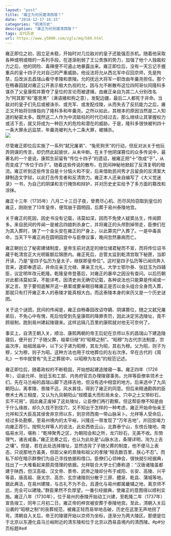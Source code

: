 ```yaml
---
layout: "post"
title: "雍正为何另建清西陵？"
date: "2018-12-17 16:15"
categories: "明清历史"
description: "雍正为何另建清西陵？"
tags: 古代历史
url: https://www.y5000.com/zgls/mq/589.html
---
```






雍正即位之初，因立足未稳，开始时对几位敌对的皇子还能强忍杀机。随着他采取各种或明或暗的一系列手段，在逐渐削弱了王公贵族的势力，加强了他个人独裁权力之后，他的阴险、毒辣便不可遏止地暴露出来。雍正即位后，没有一天忘记手握重兵的皇十四子允对自己的严重威胁。他设法将允从西北军中召回京师，先是拘禁，后改派去昌瑞山看守孝陵和景陵。允的抚远大将军一职改由年羹尧担任。那个在畅春园就对雍正公开表示极大仇视的允，因与允不断散布这位四阿哥伙同隆科多谋杀了父皇康熙并篡夺了皇位的言论而被逮捕，由雍正亲自为其二人分别改名为“阿其那”和“塞思黑”（满语猪和狗之意），发配边疆，最后二人都死于非命。当敌对的皇子们先后或被诛杀、或充军、或发配戍陵，从而失去了反抗能力之后，雍正又开始将剑锋指向了隆科多和年羹尧。之所以如此，其根本的原因当然是二人知道的秘密太多。既然这二人作为中流砥柱的时代已经过去，那么继续让其掌握权力或活下去，就又将成为一种巨大的危险和潜在的威胁。于是，隆科多很快被判四十一条大罪永远监禁，年羹尧被判九十二条大罪，被捕杀。  
[![](https://img.y5000.com/uploads/allimg/120525/2-1205251U00RA.jpg)](https://www.y5000.com)

尽管雍正即位后实施了一系列“弑兄屠弟”、“兔死狗烹”的行动，但反对派关于他玩弄阴谋的传言，却仍然此起彼伏，从未中断。在关于他阴谋篡位的众多传说中，最著名的一个是说，康熙生前留有“传位十四子”的遗诏，被雍正把“十”改成“于”，从而变成了“传位于四子”。随着这些传说的散布，在民间神秘地掀起了反清复明的暗流。雍正听到这些传言自是十分恼火和不安，后来借助民间秀才吕留良的反清案大肆制造文字狱，以此打击传言者和反清势力。雍正本人还亲自编写了《大义觉迷录》一书，为自己的阴谋和言行掩饰和辩护，并对历史史实给予了多方面的篡改和涂抹。

雍正十三年（1735年）八月二十三日子夜，曾费尽心机、历尽风险窃取到皇位的雍正，刚刚坐了13年皇帝，便驾崩于圆明园，后葬于易州泰陵地宫。

关于雍正的死因，因史书没有记载，讳莫如深，因而不免使人疑窦丛生，传闻颇多。来自民间的传闻一是被吕四娘刺杀身亡，并将雍正的头颅割掉带走，臣僚们在为其入葬时，铸了一个金头安在雍正的尸身上，以此算完尸入葬了。一是中毒丧命，当天下午雍正尚在圆明园宫中与臣僚议事，晚间忽然暴病而亡。

雍正朝创立了秘密建储制度，皇帝生前对选定的继位储君秘而不宣，而将传位诏书藏于乾清宫正大光明匾额后锦匣内。雍正死后，总管太监到乾清宫取下秘匣，当即开读，乃是“皇四子弘历为皇太子，继朕即皇帝位”。这时皇四子弘历等已闻讯奔入宫来，遂即奉遗诏，并命庄亲王允禄、果亲王允礼、大学士鄂尔泰、张廷玉为四辅臣，议定明年改元乾隆。乾隆皇帝登基后，对雍正的暴卒之因没有查问。以后历朝对此都讳莫如深，不能详考。因清史尚无确切记载，各种说法也只能算是传闻或一家之言。至于要彻底解开这一悬案或要亲眼目睹雍正是否以金头组合全身而入葬，那就只有打开雍正本人的泰陵才能真相大白。而这泰陵本身的来历又是一个历史谜团。

关于这个谜团，民间的传闻是，雍正自畅春园改诏夺嫡、阴谋篡位，随之又弑兄屠弟后，不免心中有愧，死后怕受到先皇康熙的降罪责罚，因此决定另选陵址，竟不顾祖制，跑到易州建起陵寝来。这样远隔几百里的康熙就对他无可奈何了。

事实上，自清王朝入关，顺治、康熙两朝的帝王后妃在京师以东的昌瑞山下建造陵寝后，便开创了“子随父葬，祖辈衍继”的“昭穆之制”。“昭穆”为古代宗法制度，宗庙次序，始祖居庙中，以下父子递为昭穆，其左为昭，其右为穆。父为昭，则子为穆，父为穆，则子为昭。这种方法也用于坟地葬位的左右次序。早在古代的《周礼》一书中就曾有“先王之葬居中，以昭穆为左右”的规范记述。

雍正即位后，随着政权的不断稳固，开始想起建造陵寝一事。雍正四年（1726年），诏谕允祥、张廷玉和工部、内务府官员办理陵寝事务。允祥等臣僚率领术士们，先在马兰峪的昌瑞山脚下选择吉地，但没有选中相宜的地方。后来选中了九凤朝阳山，离孝陵、景陵不远，风水甚佳，得到了雍正的同意。但后来精通勘舆的臣僚术士再三相度，又认为九凤朝阳山“规模虽大而形局未全，穴中之土又带砂石，实不可用”。因此雍正废掉了这处陵址，让臣僚们再行勘察。但这帮臣僚不知是由于什么缘故，却久久找不到佳穴，又不知出于怎样的一种考虑，雍正开始命怡亲王允祥和汉大臣高其倬舍弃京师以东，到京师西南一带山脉采卜。允祥等人受命后，经过多处勘察，至易州境内的太平峪，兴隆庄一带发现了“万年吉地”，并回宫竭力向雍正荐引。按照允祥等人的说法，此处西依云山，北靠泰宁山，东傍丘陵地，南临易水河，堪称：“乾坤聚秀之区，为朝阳会和之所，龙穴砂石，无美不收。形势理气，诸吉咸备。”雍正览奏之后，也认为此处是“山脉水法，条理详明，洵为上吉之壤”。但是，若在此处选择陵址，显然违背了子随父葬的制度，他不便马上表态，只说那地方虽美，但距父亲的景陵和祖父的孝陵“相去数百里，朕心不忍”。而私下却在暗示群僚们为自己寻找依据和借口。臣僚们心领神会，很快就引经据典，找出了一大堆看起来颇具情理的依据。允祥联合大学士们奏称道：“汉唐诸陵虽都建于陕西，但汉高祖、汉文帝、景帝、武帝之陵却分布于咸阳、长安、高陵、兴平等县，唐高祖、唐太宗、高宗、玄宗诸陵则分散于三原、醴泉、乾县、蒲城等地。据此典法，在易州建陵，与古礼不为不合。且遵化与易州都属畿辅之地，离京师不远，完全可以建陵。”群臣果然不负厚望，一番引经据典，使雍正的意图得以顺利实施。雍正八年（1730年），位于易州的泰陵开始动工兴建，至乾隆二年（1737年）宣告竣工，同年三月初二日，雍正帝的梓宫被安葬于泰陵地宫。至此，清朝入关后沿袭的“昭穆之制”的丧葬规范，被雍正轻而易举地击破，历史在这里无声地拐了弯。清朝自入关后，帝王的陵寝开始以京师为坐标，逐渐分为两大陵区。那便是位于北京以东遵化县马兰峪附近的清东陵和位于北京以西易县境内的清西陵。#p#分页标题#e#
